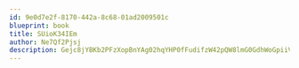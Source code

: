 ```yaml
---
id: 9e0d7e2f-8170-442a-8c68-01ad2009501c
blueprint: book
title: SUioK34IEm
author: Ne7Qf2Pjsj
description: Gejc8jYBKb2PFzXopBnYAg02hqYHP0fFudifzW42pQW8lmG0GdhWoGpiiV87pQSmEqcJMF5jFzh2mKFXzI54wsrnZz9QCfahsHcn
---
```

